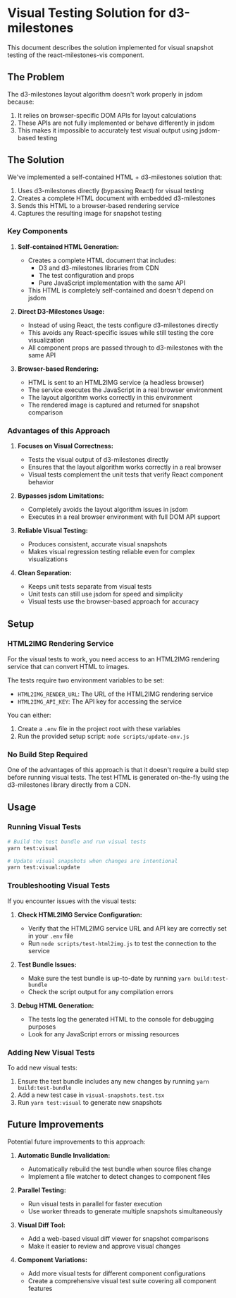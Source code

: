# Visual Testing Solution for d3-milestones

This document describes the solution implemented for visual snapshot testing of the react-milestones-vis component.

## The Problem

The d3-milestones layout algorithm doesn't work properly in jsdom because:

1. It relies on browser-specific DOM APIs for layout calculations
2. These APIs are not fully implemented or behave differently in jsdom
3. This makes it impossible to accurately test visual output using jsdom-based testing

## The Solution

We've implemented a self-contained HTML + d3-milestones solution that:

1. Uses d3-milestones directly (bypassing React) for visual testing
2. Creates a complete HTML document with embedded d3-milestones
3. Sends this HTML to a browser-based rendering service
4. Captures the resulting image for snapshot testing

### Key Components

1. **Self-contained HTML Generation:**
   - Creates a complete HTML document that includes:
     - D3 and d3-milestones libraries from CDN
     - The test configuration and props
     - Pure JavaScript implementation with the same API
   - This HTML is completely self-contained and doesn't depend on jsdom

2. **Direct D3-Milestones Usage:**
   - Instead of using React, the tests configure d3-milestones directly
   - This avoids any React-specific issues while still testing the core visualization
   - All component props are passed through to d3-milestones with the same API

3. **Browser-based Rendering:**
   - HTML is sent to an HTML2IMG service (a headless browser)
   - The service executes the JavaScript in a real browser environment
   - The layout algorithm works correctly in this environment
   - The rendered image is captured and returned for snapshot comparison

### Advantages of this Approach

1. **Focuses on Visual Correctness:**
   - Tests the visual output of d3-milestones directly
   - Ensures that the layout algorithm works correctly in a real browser
   - Visual tests complement the unit tests that verify React component behavior

2. **Bypasses jsdom Limitations:**
   - Completely avoids the layout algorithm issues in jsdom
   - Executes in a real browser environment with full DOM API support

3. **Reliable Visual Testing:**
   - Produces consistent, accurate visual snapshots
   - Makes visual regression testing reliable even for complex visualizations

4. **Clean Separation:**
   - Keeps unit tests separate from visual tests
   - Unit tests can still use jsdom for speed and simplicity
   - Visual tests use the browser-based approach for accuracy

## Setup

### HTML2IMG Rendering Service

For the visual tests to work, you need access to an HTML2IMG rendering service that can convert HTML to images. 

The tests require two environment variables to be set:
- `HTML2IMG_RENDER_URL`: The URL of the HTML2IMG rendering service
- `HTML2IMG_API_KEY`: The API key for accessing the service

You can either:
1. Create a `.env` file in the project root with these variables
2. Run the provided setup script: `node scripts/update-env.js`

### No Build Step Required

One of the advantages of this approach is that it doesn't require a build step before running visual tests. The test HTML is generated on-the-fly using the d3-milestones library directly from a CDN.

## Usage

### Running Visual Tests

```bash
# Build the test bundle and run visual tests
yarn test:visual

# Update visual snapshots when changes are intentional
yarn test:visual:update
```

### Troubleshooting Visual Tests

If you encounter issues with the visual tests:

1. **Check HTML2IMG Service Configuration:**
   - Verify that the HTML2IMG service URL and API key are correctly set in your `.env` file
   - Run `node scripts/test-html2img.js` to test the connection to the service

2. **Test Bundle Issues:**
   - Make sure the test bundle is up-to-date by running `yarn build:test-bundle`
   - Check the script output for any compilation errors

3. **Debug HTML Generation:**
   - The tests log the generated HTML to the console for debugging purposes
   - Look for any JavaScript errors or missing resources

### Adding New Visual Tests

To add new visual tests:

1. Ensure the test bundle includes any new changes by running `yarn build:test-bundle`
2. Add a new test case in `visual-snapshots.test.tsx`
3. Run `yarn test:visual` to generate new snapshots

## Future Improvements

Potential future improvements to this approach:

1. **Automatic Bundle Invalidation:**
   - Automatically rebuild the test bundle when source files change
   - Implement a file watcher to detect changes to component files

2. **Parallel Testing:**
   - Run visual tests in parallel for faster execution
   - Use worker threads to generate multiple snapshots simultaneously

3. **Visual Diff Tool:**
   - Add a web-based visual diff viewer for snapshot comparisons
   - Make it easier to review and approve visual changes

4. **Component Variations:**
   - Add more visual tests for different component configurations
   - Create a comprehensive visual test suite covering all component features